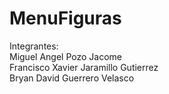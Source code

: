 # MenuFiguras
</strong> Integrantes: </strong> <br /> 
Miguel Angel Pozo Jacome <br />
Francisco Xavier Jaramillo Gutierrez <br />
Bryan David Guerrero Velasco